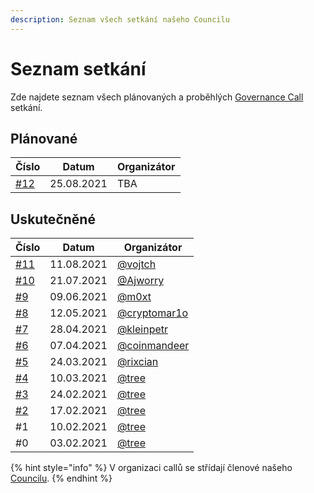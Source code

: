 ```yaml
---
description: Seznam všech setkání našeho Councilu
---
```


# Seznam setkání

Zde najdete seznam všech plánovaných a proběhlých [Governance Call](./) setkání.

## Plánované

| Číslo                                                 | Datum      | Organizátor |
| ----------------------------------------------------- | ---------- | ----------- |
| [#12](https://forum.gwei.cz/t/governance-call-12/448) | 25.08.2021 | TBA         |

## Uskutečněné

| Číslo                                                 | Datum      | Organizátor                                         |
| ----------------------------------------------------- | ---------- | --------------------------------------------------- |
| [#11](https://forum.gwei.cz/t/governance-call-11/436) | 11.08.2021 | [@vojtch](https://forum.gwei.cz/u/vojtch)           |
| [#10](https://forum.gwei.cz/t/governance-call-10/411) | 21.07.2021 | [@Ajworry](https://forum.gwei.cz/u/ajworry)         |
| [#9](https://forum.gwei.cz/t/governance-call-9/375)   | 09.06.2021 | [@m0xt](https://forum.gwei.cz/u/m0xt)               |
| [#8](https://forum.gwei.cz/t/governance-call-8/370/2) | 12.05.2021 | [@cryptomar1o](https://forum.gwei.cz/u/cryptomar1o) |
| [#7](https://forum.gwei.cz/t/governance-call-7/356)   | 28.04.2021 | [@kleinpetr](https://forum.gwei.cz/u/kleinpetr)     |
| [#6](https://forum.gwei.cz/t/governance-call-6/326)   | 07.04.2021 | [@coinmandeer](https://forum.gwei.cz/u/coinmandeer) |
| [#5](https://forum.gwei.cz/t/governance-call-5/320)   | 24.03.2021 | [@rixcian](https://forum.gwei.cz/u/rixcian)         |
| [#4](https://forum.gwei.cz/t/governance-call-4/261)   | 10.03.2021 | [@tree](https://forum.gwei.cz/u/tree)               |
| [#3](https://forum.gwei.cz/t/governance-call-3/253)   | 24.02.2021 | [@tree](https://forum.gwei.cz/u/tree)               |
| [#2](https://forum.gwei.cz/t/governance-call-2/213)   | 17.02.2021 | [@tree](https://forum.gwei.cz/u/tree)               |
| #1                                                    | 10.02.2021 | [@tree](https://forum.gwei.cz/u/tree)               |
| #0                                                    | 03.02.2021 | [@tree](https://forum.gwei.cz/u/tree)               |

{% hint style="info" %}
V organizaci callů se střídají členové našeho [Councilu](../).
{% endhint %}
